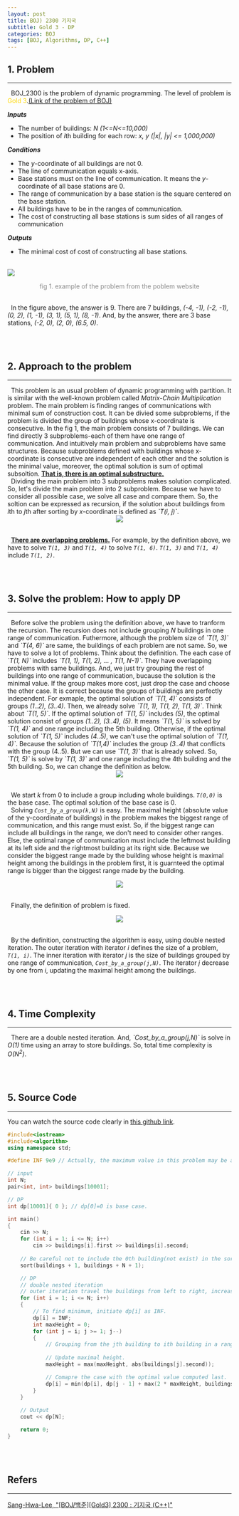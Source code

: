 ```yaml
---
layout: post
title: BOJ) 2300 기지국
subtitle: Gold 3 - DP
categories: BOJ
tags: [BOJ, Algorithms, DP, C++]
---
```

## 1. Problem
<hr/>
&nbsp;&nbsp;BOJ_2300 is the problem of dynamic programming. The level of problem is <span style="color:gold">Gold 3</span>.<a href="https://www.acmicpc.net/problem/2300">(Link of the problem of BOJ)</a><br/>

<b><i>Inputs</i></b>
- The number of buildings: <i>N (1<=N<=10,000)</i>
- The position of <i>i</i>th building for each row: <i>x, y (|x|, |y| <= 1,000,000)</i>

<b><i>Conditions</i></b>
- The <i>y</i>-coordinate of all buildings are not 0.
- The line of communication equals x-axis.
- Base stations must on the line of communication. It means the <i>y</i>-coordinate of all base stations are 0.
- The range of communication by a base station is the square centered on the base station.
- All buildings have to be in the ranges of communication.
- The cost of constructing all base stations is sum sides of all ranges of communication

<b><i>Outputs</i></b>
- The minimal cost of cost of constructing all base stations.


<br/><img src = "https://user-images.githubusercontent.com/80208196/215565969-2e51b94b-9b7a-4a78-8ad0-bd99c445fc8e.png"><center><span style = "opacity:0.5">fig 1. example of the problem from the poblem website</span></center><br/>

&nbsp;&nbsp;In the figure above, the answer is 9. There are 7 buildings, <i>(-4, -1), (-2, -1), (0, 2), (1, -1), (3, 1), (5, 1), (8, -1)</i>. And, by the answer, there are 3 base stations, <i>(-2, 0), (2, 0), (6.5, 0)</i>.

<br/><br/>

## 2. Approach to the problem
<hr/>
&nbsp;&nbsp;This problem is an usual problem of dynamic programming with partition. It is similar with the well-known problem called <i>Matrix-Chain Multiplication</i> problem. The main problem is finding ranges of communications with minimal sum of construction cost. It can be divied some subproblems, if the problem is divided the group of buildings whose x-coordinate is consecutive. In the fig 1, the main problem consists of 7 buildings. We can find directly 3 subproblems-each of them have one range of communication. And intuitively main problem and subproblems have same structures. Because subproblems defined with buildings whose x-coordinate is consecutive are independent of each other and the solution is the minimal value, moreover, the optimal solution is sum of optimal subsoltion. <b><u>That is, there is an optimal substructure.</u></b><br/>
&nbsp;&nbsp;Dividing the main problem into 3 subproblems makes solution complicated. So, let's divide the main problem into 2 subproblem. Because we have to consider all possible case, we solve all case and compare them. So, the soltion can be expressed as recursion, if the solution about buildings from <i>i</i>th to <i>j</i>th after sorting by <i>x</i>-coordinate is defined as <i>`T(i, j)`</i>.

<center><img src = "https://user-images.githubusercontent.com/80208196/215572595-59c4a25f-5321-47b9-a0be-a9afe5575efd.png"></center><br/>

&nbsp;&nbsp;<b><u>There are overlapping problems.</u></b> For example, by the definition above, we have to solve <i>`T(1, 3)`</i> and <i>`T(1, 4)`</i> to solve <i>`T(1, 6)`</i>. <i>`T(1, 3)`</i> and <i>`T(1, 4)`</i> include <i>`T(1, 2)`</i>.<br/>

<br/><br/>

## 3. Solve the problem: How to apply DP
<hr/>
&nbsp;&nbsp;Before solve the problem using the definition above, we have to tranform the recursion. The recursion does not include grouping <i>N</i> buildings in one range of communication. Futhermore, although the problem size of <i>`T(1, 3)`</i> and <i>`T(4, 6)`</i> are same, the buildings of each problem are not same. So, we have to solve a lot of problems. Think about the definition. The each case of <i>`T(1, N)`</i> includes <i>`T(1, 1), T(1, 2), ... , T(1, N-1)`</i>. They have overlapping problems with same buildings. And, we just try grouping the rest of buildings into one range of communication, bucause the solution is the minimal value. If the group makes more cost, just drop the case and choose the other case. It is correct because the groups of buildings are perfectly independent. For exmaple, the optimal solution of <i>`T(1, 4)`</i> consists of groups <i>(1..2), (3..4)</i>. Then, we already solve <i>`T(1, 1), T(1, 2), T(1, 3)`</i>. Think about <i>`T(1, 5)`</i>. If the optimal solution of <i>`T(1, 5)`</i> includes <i>(5)</i>, the optimal solution consist of groups <i>(1..2), (3..4), (5)</i>. It means <i>`T(1, 5)`</i> is solved by <i>`T(1, 4)`</i> and one range including the 5th building. Otherwise, if the optimal solution of <i>`T(1, 5)`</i> includes <i>(4..5)</i>, we can't use the optimal solution of <i>`T(1, 4)`</i>. Because the solution of <i>`T(1,4)`</i> includes the group <i>(3..4)</i> that conflicts with the group (4..5). But we can use <i>`T(1, 3)`</i> that is already solved. So, <i>`T(1, 5)`</i> is solve by <i>`T(1, 3)`</i> and one range including the 4th building and the 5th building. So, we can change the definition as below.

<center><img src = "https://user-images.githubusercontent.com/80208196/215582967-b43d2fe1-40d9-4cb7-9896-8691009addc7.png"></center><br/>

&nbsp;&nbsp;We start <i>k</i> from 0 to include a group including whole buildings. <i>`T(0,0)`</i> is the base case. The optimal solution of the base case is 0.<br/>
&nbsp;&nbsp;Solving <i>`Cost_by_a_group(k,N)`</i> is easy. The maximal height (absolute value of the y-coordinate of buildings) in the problem makes the biggest range of communication, and this range must exist. So, if the biggest range can include all buildings in the range, we don't need to consider other ranges. Else, the optimal range of communication must include the leftmost building at its left side and the rightmost building at its right side. Because we consider the biggest range made by the building whose height is maximal height among the buildings in the problem first, it is guarnteed the optimal range is bigger than the biggest range made by the building.

<center><img src = "https://user-images.githubusercontent.com/80208196/215585112-1f311766-b298-4ff4-8a0f-82cde473c11b.png"></center><br/>

&nbsp;&nbsp;Finally, the definition of problem is fixed.

<center><img src = "https://user-images.githubusercontent.com/80208196/215585782-6f17b806-0571-48b3-9e50-736f4c83064c.png"></center><br/>

&nbsp;&nbsp;By the definition, constructing the algorithm is easy, using double nested iteration. The outer iteration with iterator <i>i</i> defines the size of a problem, <i>`T(1, i)`</i>. The inner iteration with iterator <i>j</i> is the size of buildings grouped by one range of communication, <i>`Cost_by_a_group(j,N)`</i>. The iterator <i>j</i> decrease by one from <i>i</i>, updating the maximal height among the buildings.

<br/><br/>

## 4. Time Complexity
<hr/>
&nbsp;&nbsp;There are a double nested iteration. And, <i>`Cost_by_a_group(j,N)`</i> is solve in <i>O(1)</i> time using an array to store buildings. So, total time complexity is <i>O(N<sup>2</sup>)</i>.

<br/><br/>

## 5. Source Code
<hr/>

You can watch the source code clearly in <a href = "https://github.com/unsik6/BOJ_by_Cpp/blob/main/BaekJoon_CPlusPlus/2300_BOJ.cpp">this github link</a>.

```cpp
#include<iostream>
#include<algorithm>
using namespace std;

#define INF 9e9	// Actually, the maximum value in this problem may be about 2M.

// input
int N;
pair<int, int> buildings[10001];

// DP
int dp[10001]{ 0 };	// dp[0]=0 is base case.

int main()
{
	cin >> N;
	for (int i = 1; i <= N; i++)
		cin >> buildings[i].first >> buildings[i].second;
	
	// Be careful not to include the 0th building(not exist) in the sorting.
	sort(buildings + 1, buildings + N + 1);

	// DP
	// double nested iteration
    // outer iteration travel the buildings from left to right, increasing the size of a problem.
	for (int i = 1; i <= N; i++)
	{
		// To find minimum, initiate dp[i] as INF.
		dp[i] = INF;
		int maxHeight = 0;
		for (int j = i; j >= 1; j--)
		{
			// Grouping from the jth building to ith building in a range of communication.
			
			// Update maximal height.
			maxHeight = max(maxHeight, abs(buildings[j].second));

			// Comapre the case with the optimal value computed last.
			dp[i] = min(dp[i], dp[j - 1] + max(2 * maxHeight, buildings[i].first - buildings[j].first));
		}
	}
	
	// Output
	cout << dp[N];

	return 0;
}
```


<br/><br/>

## Refers
<hr/>
<a href = "https://leesh111112.tistory.com/187">Sang-Hwa-Lee, "[BOJ/백준][Gold3] 2300 : 기지국 (C++)"</a><br/>

<br/><br/>